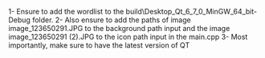 1- Ensure to add the wordlist to the build\Desktop_Qt_6_7_0_MinGW_64_bit-Debug folder.
2- Also ensure to add the paths of image image_123650291.JPG to the background path input and the image image_123650291 (2).JPG to the icon path input in the main.cpp
3- Most importantly, make sure to have the latest version of QT 
